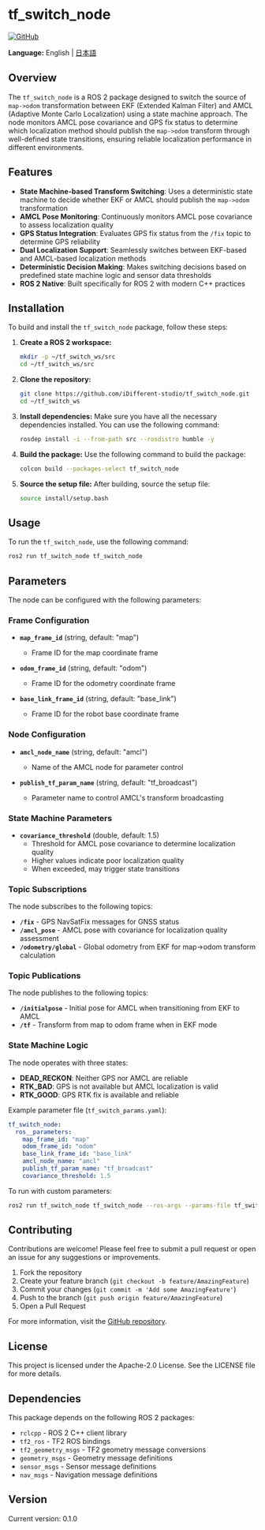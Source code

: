# tf_switch_node

[![GitHub](https://img.shields.io/badge/GitHub-iDifferent--studio%2Ftf__switch__node-blue)](https://github.com/iDifferent-studio/tf_switch_node)

**Language:** English | [日本語](README_ja.md)

## Overview
The `tf_switch_node` is a ROS 2 package designed to switch the source of `map->odom` transformation between EKF (Extended Kalman Filter) and AMCL (Adaptive Monte Carlo Localization) using a state machine approach. The node monitors AMCL pose covariance and GPS fix status to determine which localization method should publish the `map->odom` transform through well-defined state transitions, ensuring reliable localization performance in different environments.

## Features
- **State Machine-based Transform Switching**: Uses a deterministic state machine to decide whether EKF or AMCL should publish the `map->odom` transformation
- **AMCL Pose Monitoring**: Continuously monitors AMCL pose covariance to assess localization quality
- **GPS Status Integration**: Evaluates GPS fix status from the `/fix` topic to determine GPS reliability
- **Dual Localization Support**: Seamlessly switches between EKF-based and AMCL-based localization methods
- **Deterministic Decision Making**: Makes switching decisions based on predefined state machine logic and sensor data thresholds
- **ROS 2 Native**: Built specifically for ROS 2 with modern C++ practices

## Installation
To build and install the `tf_switch_node` package, follow these steps:

1. **Create a ROS 2 workspace:**
   ```bash
   mkdir -p ~/tf_switch_ws/src
   cd ~/tf_switch_ws/src
   ```

2. **Clone the repository:**
   ```bash
   git clone https://github.com/iDifferent-studio/tf_switch_node.git
   cd ~/tf_switch_ws
   ```

3. **Install dependencies:**
   Make sure you have all the necessary dependencies installed. You can use the following command:
   ```bash
   rosdep install -i --from-path src --rosdistro humble -y
   ```

4. **Build the package:**
   Use the following command to build the package:
   ```bash
   colcon build --packages-select tf_switch_node
   ```

5. **Source the setup file:**
   After building, source the setup file:
   ```bash
   source install/setup.bash
   ```

## Usage
To run the `tf_switch_node`, use the following command:
```bash
ros2 run tf_switch_node tf_switch_node
```

## Parameters
The node can be configured with the following parameters:

### Frame Configuration
- **`map_frame_id`** (string, default: "map")
  - Frame ID for the map coordinate frame

- **`odom_frame_id`** (string, default: "odom")
  - Frame ID for the odometry coordinate frame

- **`base_link_frame_id`** (string, default: "base_link")
  - Frame ID for the robot base coordinate frame

### Node Configuration
- **`amcl_node_name`** (string, default: "amcl")
  - Name of the AMCL node for parameter control

- **`publish_tf_param_name`** (string, default: "tf_broadcast")
  - Parameter name to control AMCL's transform broadcasting

### State Machine Parameters
- **`covariance_threshold`** (double, default: 1.5)
  - Threshold for AMCL pose covariance to determine localization quality
  - Higher values indicate poor localization quality
  - When exceeded, may trigger state transitions

### Topic Subscriptions
The node subscribes to the following topics:
- **`/fix`** - GPS NavSatFix messages for GNSS status
- **`/amcl_pose`** - AMCL pose with covariance for localization quality assessment
- **`/odometry/global`** - Global odometry from EKF for map->odom transform calculation

### Topic Publications
The node publishes to the following topics:
- **`/initialpose`** - Initial pose for AMCL when transitioning from EKF to AMCL
- **`/tf`** - Transform from map to odom frame when in EKF mode

### State Machine Logic
The node operates with three states:
- **DEAD_RECKON**: Neither GPS nor AMCL are reliable
- **RTK_BAD**: GPS is not available but AMCL localization is valid
- **RTK_GOOD**: GPS RTK fix is available and reliable

Example parameter file (`tf_switch_params.yaml`):
```yaml
tf_switch_node:
  ros__parameters:
    map_frame_id: "map"
    odom_frame_id: "odom"
    base_link_frame_id: "base_link"
    amcl_node_name: "amcl"
    publish_tf_param_name: "tf_broadcast"
    covariance_threshold: 1.5
```

To run with custom parameters:
```bash
ros2 run tf_switch_node tf_switch_node --ros-args --params-file tf_switch_params.yaml
```

## Contributing
Contributions are welcome! Please feel free to submit a pull request or open an issue for any suggestions or improvements.

1. Fork the repository
2. Create your feature branch (`git checkout -b feature/AmazingFeature`)
3. Commit your changes (`git commit -m 'Add some AmazingFeature'`)
4. Push to the branch (`git push origin feature/AmazingFeature`)
5. Open a Pull Request

For more information, visit the [GitHub repository](https://github.com/iDifferent-studio/tf_switch_node).

## License
This project is licensed under the Apache-2.0 License. See the LICENSE file for more details.

## Dependencies
This package depends on the following ROS 2 packages:
- `rclcpp` - ROS 2 C++ client library
- `tf2_ros` - TF2 ROS bindings
- `tf2_geometry_msgs` - TF2 geometry message conversions
- `geometry_msgs` - Geometry message definitions
- `sensor_msgs` - Sensor message definitions
- `nav_msgs` - Navigation message definitions

## Version
Current version: 0.1.0